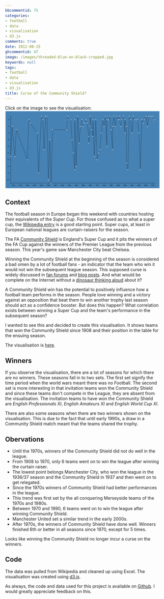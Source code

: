 ```yaml
---
bbcommentid: 75
categories:
- football
- data
- visualisation
- d3.js
comments: true
date: 2012-08-15
ghcommentid: 47
image: /images/threaded-blue-on-black-cropped.jpg
keywords: null
tags:
- football
- data
- visualisation
- d3.js
title: Curse of the Community Shield?
---
```


Click on the image to see the visualisation:
[![Community Shield visualisation](/images/community_shield.png "Community Shield Visualisation")](/visualizations/community_shield/index.html)

## Context
The football season in Europe began this weekend with countries hosting
their equivalents of the *Super Cup*. For those confused as to what a
super cup, the
[Wikipedia entry](http://en.wikipedia.org/wiki/Super_cup) is a good
starting point. Super cups, at least in European national
leagues are curtain-raisers for the season.

The FA [Community Shield](http://en.wikipedia.org/wiki/FA_Community_Shield)
is England's Super Cup and it pits the winners of the FA Cup against the
winners of the Premier League from the previous season. This year's game saw Manchester City
beat Chelsea.

Winning the Community Shield at the beginning of the
season is considered a bad omen by a lot of football fans - an indicator that the team who win it
would not win the subsequent league season. This supposed curse is
widely discussed in
[fan forums](http://www.redcafe.net/f6/curse-community-shield-165424/)
and
[blog posts](http://www.guardian.co.uk/football/2005/jan/26/theknowledge.sport). And
what would be complete on the Internet without a [dinosaur thinking
aloud](http://9gag.com/gag/5030472) about it?

<!--more-->

A Community Shield win has the
potential to positively influence how a football team performs in the
season. People love winning and a victory against an opposition that
beat them to win another trophy last season should act as a confidence
booster. But does this happen? What correlation exists between winning a
Super Cup and the team's performance in the subsequent season?

I wanted to see this and decided to create this visualisation. It shows
teams that won the Community Shield since 1908 and their position in the
table for the ensuing season.

The visualisation is [here](/visualizations/community_shield/index.html).

## Winners
If you observe the visualisation, there are a lot of seasons for which
there are no winners. These seasons fall in to two sets. The first set
signify the time period when the world wars meant there was no
Football. The second set is more interesting in that invitation teams
won the Community Shield and since these teams don't compete in the
League, they are absent from the visualisation. The invitation
teams to have won the Community Shield are *English Professionals XI*,
*English Amateurs XI* and *English World Cup XI*.

There are also some seasons when there are two winners shown on the
visualisation. This is due to the fact that until early 1990s, a draw in
a Community Shield match meant that the teams shared the trophy.

## Obervations
* Until the 1970s, winners of the Community Shield did not do well in
  the league.
* From 1908 to 1970, only 6 teams went on to win the league after
  winning the curtain raiser.
* The lowest point belongs Manchester City, who won the league in the
  1936/37 season and the Community Shield in 1937 and then went on to
  get relegated.
* Since the 1970s winners of Community Shield had better performances in
  the league.
* This trend was first set by the all conquering Merseyside teams of the
  1970s and 1980s.
* Between 1970 and 1990, 6 teams went on to win the league after winning
  Community  Shield.
* Manchester United set a similar trend in the early 2000s.
* After 1970s, the winners of Community Shield have done well. Winners
  finished 6th or better in all seasons since 1970, except for 5 times.

Looks like winning the Community Shield no longer incur a curse on the winners.

## Code
The data was pulled from Wikipedia and cleaned up using Excel. The
visualisation was created using [d3.js](http://d3js.org).

As always, the code and data used for this project is available on
[Github](https://github.com/sdqali/community_shield). I would greatly appreciate
feedback on this.